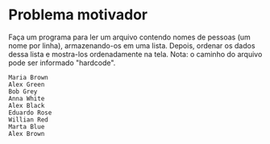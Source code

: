 # Problema motivador
Faça um programa para ler um arquivo contendo nomes de pessoas (um nome por
linha), armazenando-os em uma lista. Depois, ordenar os dados dessa lista e mostra-los
ordenadamente na tela. Nota: o caminho do arquivo pode ser informado "hardcode".

```
Maria Brown
Alex Green
Bob Grey
Anna White
Alex Black
Eduardo Rose
Willian Red
Marta Blue
Alex Brown
```